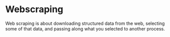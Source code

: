 # Webscraping
 Web scraping is about downloading structured data from the web, selecting some of that data, and passing along what you selected to another process.
